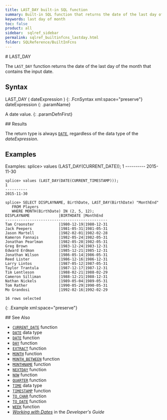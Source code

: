 ```yaml
---
title: LAST_DAY built-in SQL function
summary: Built-in SQL function that returns the date of the last day of a month
keywords: last day of month
toc: false
product: all
sidebar:  sqlref_sidebar
permalink: sqlref_builtinfcns_lastday.html
folder: SQLReference/BuiltInFcns
---
```

<section>
<div class="TopicContent" data-swiftype-index="true" markdown="1">
# LAST_DAY

The `LAST_DAY` function returns the date of the last day of the month
that contains the input date.

## Syntax

<div class="fcnWrapperWide" markdown="1">
    LAST_DAY ( dateExpression )
{: .FcnSyntax xml:space="preserve"}

</div>
<div class="paramList" markdown="1">
dateExpression
{: .paramName}

A date value.
{: .paramDefnFirst}

</div>
## Results

The return type is always [`DATE`](sqlref_builtinfcns_date.html),
regardless of the data type of the *dateExpression*.

## Examples

<div class="preWrapper" markdown="1">
    Examples:
    splice> values (LAST_DAY(CURRENT_DATE));
    1
    ----------
    2015-11-30
    
    splice> values (LAST_DAY(DATE(CURRENT_TIMESTAMP)));
    1
    ----------
    2015-11-30
    
    splice> SELECT DISPLAYNAME, BirthDate, LAST_DAY(BirthDate) "MonthEnd"
       FROM Players
       WHERE MONTH(BirthDate) IN (2, 5, 12);
    DISPLAYNAME             |BIRTHDATE |MonthEnd
    ----------------------------------------------
    Tam Croonster           |1980-12-19|1980-12-31
    Jack Peepers            |1981-05-31|1981-05-31
    Jason Martell           |1982-02-01|1982-02-28
    Kameron Fannais         |1982-05-24|1982-05-31
    Jonathan Pearlman       |1982-05-28|1982-05-31
    Greg Brown              |1983-12-24|1983-12-31
    Edward Erdman           |1985-12-21|1985-12-31
    Jonathan Wilson         |1986-05-14|1986-05-31
    Reed Lister             |1986-12-16|1986-12-31
    Larry Lintos            |1987-05-12|1987-05-31
    Taylor Trantula         |1987-12-17|1987-12-31
    Tim Lentleson           |1988-02-21|1988-02-29
    Cameron Silliman        |1988-12-21|1988-12-31
    Nathan Nickels          |1989-05-04|1989-05-31
    Tom Rather              |1990-05-29|1990-05-31
    Mo Grandosi             |1992-02-16|1992-02-29
    
    16 rows selected
{: .Example xml:space="preserve"}

</div>
## See Also

* [`CURRENT_DATE`](sqlref_builtinfcns_currentdate.html) function
* [`DATE`](sqlref_builtinfcns_date.html) data type
* [`DATE`](sqlref_builtinfcns_date.html) function
* [`DAY`](sqlref_builtinfcns_day.html) function
* [`EXTRACT`](sqlref_builtinfcns_extract.html) function
* [`MONTH`](sqlref_builtinfcns_month.html) function
* [`MONTH_BETWEEN`](sqlref_builtinfcns_monthbetween.html) function
* [`MONTHNAME`](sqlref_builtinfcns_monthname.html) function
* [`NEXTDAY`](sqlref_builtinfcns_day.html) function
* [`NOW`](sqlref_builtinfcns_now.html) function
* [`QUARTER`](sqlref_builtinfcns_quarter.html) function
* [`TIME`](sqlref_builtinfcns_time.html) data type
* [`TIMESTAMP`](sqlref_builtinfcns_timestamp.html) function
* [`TO_CHAR`](sqlref_builtinfcns_char.html) function
* [`TO_DATE`](sqlref_builtinfcns_date.html) function
* [`WEEK`](sqlref_builtinfcns_week.html) function
* *[Working with Dates](developers_fundamentals_dates.html)* in the
  *Developer's Guide*

</div>
</section>

